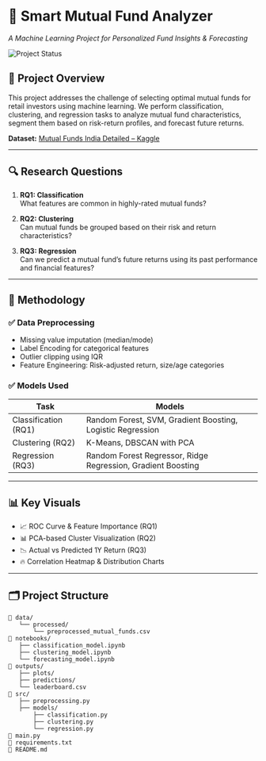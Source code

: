 # 🧠 Smart Mutual Fund Analyzer
*A Machine Learning Project for Personalized Fund Insights & Forecasting*

![Project Status](https://img.shields.io/badge/status-Completed-brightgreen)

## 📌 Project Overview

This project addresses the challenge of selecting optimal mutual funds for retail investors using machine learning. We perform classification, clustering, and regression tasks to analyze mutual fund characteristics, segment them based on risk-return profiles, and forecast future returns.

**Dataset:** [Mutual Funds India Detailed – Kaggle](https://www.kaggle.com/datasets/ravibarnawal/mutual-funds-india-detailed)

---

## 🔍 Research Questions

1. **RQ1: Classification**  
   What features are common in highly-rated mutual funds?

2. **RQ2: Clustering**  
   Can mutual funds be grouped based on their risk and return characteristics?

3. **RQ3: Regression**  
   Can we predict a mutual fund’s future returns using its past performance and financial features?

---

## 🧪 Methodology

### ✅ Data Preprocessing
- Missing value imputation (median/mode)
- Label Encoding for categorical features
- Outlier clipping using IQR
- Feature Engineering: Risk-adjusted return, size/age categories

### ✅ Models Used
| Task | Models |
|------|--------|
| Classification (RQ1) | Random Forest, SVM, Gradient Boosting, Logistic Regression |
| Clustering (RQ2) | K-Means, DBSCAN with PCA |
| Regression (RQ3) | Random Forest Regressor, Ridge Regression, Gradient Boosting |

---

## 📊 Key Visuals

- 📈 ROC Curve & Feature Importance (RQ1)
- 📊 PCA-based Cluster Visualization (RQ2)
- 📉 Actual vs Predicted 1Y Return (RQ3)
- 🔥 Correlation Heatmap & Distribution Charts

---

## 🗂️ Project Structure

```plaintext
📁 data/
   └── processed/
       └── preprocessed_mutual_funds.csv
📁 notebooks/
   ├── classification_model.ipynb
   ├── clustering_model.ipynb
   └── forecasting_model.ipynb
📁 outputs/
   ├── plots/
   ├── predictions/
   └── leaderboard.csv
📁 src/
   ├── preprocessing.py
   ├── models/
       ├── classification.py
       ├── clustering.py
       └── regression.py
📄 main.py
📄 requirements.txt
📄 README.md
